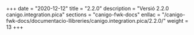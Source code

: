 +++
date        = "2020-12-12"
title       = "2.2.0"
description = "Versió 2.2.0 canigo.integration.pica"
sections    = "canigo-fwk-docs"
enllac		= "/canigo-fwk-docs/documentacio-llibreries/canigo.integration.pica/2.2.0/"
weight		= 13
+++
